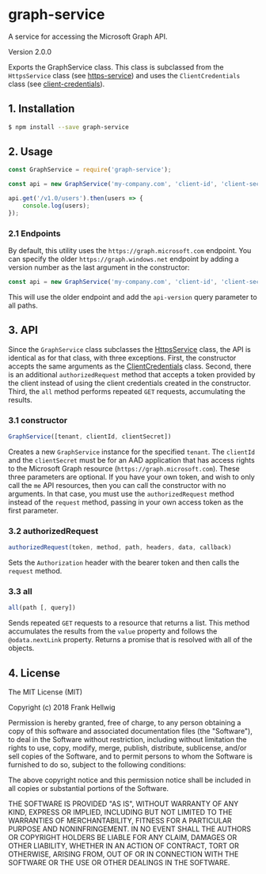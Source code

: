 # graph-service

A service for accessing the Microsoft Graph API.

Version 2.0.0

Exports the GraphService class. This class is subclassed from the `HttpsService` class (see [https-service](https://github.com/fhellwig/https-service)) and uses the `ClientCredentials` class (see [client-credentials](https://github.com/fhellwig/client-credentials)).

## 1. Installation

```bash
$ npm install --save graph-service
```

## 2. Usage

```javascript
const GraphService = require('graph-service');

const api = new GraphService('my-company.com', 'client-id', 'client-secret');

api.get('/v1.0/users').then(users => {
    console.log(users);
});
```

### 2.1 Endpoints

By default, this utility uses the `https://graph.microsoft.com` endpoint. You can specify the older `https://graph.windows.net` endpoint by adding a version number as the last argument in the constructor:

```javascript
const api = new GraphService('my-company.com', 'client-id', 'client-secret', '1.6');
```

This will use the older endpoint and add the `api-version` query parameter to all paths.

## 3. API

Since the `GraphService` class subclasses the [HttpsService](https://github.com/fhellwig/https-service) class, the API is identical as for that class, with three exceptions. First, the constructor accepts the same arguments as the [ClientCredentials](https://github.com/fhellwig/client-credentials) class. Second, there is an additional `authorizedRequest` method that accepts a token provided by the client instead of using the client credentials created in the constructor. Third, the `all` method performs repeated `GET` requests, accumulating the results.

### 3.1 constructor

```javascript
GraphService([tenant, clientId, clientSecret])
```

Creates a new `GraphService` instance for the specified `tenant`. The `clientId` and the `clientSecret` must be for an AAD application that has access rights to the Microsoft Graph resource (`https://graph.microsoft.com`). These three parameters are optional. If you have your own token, and wish to only call the `me` API resources, then you can call the constructor with no arguments. In that case, you must use the `authorizedRequest` method instead of the `request` method, passing in your own access token as the first parameter.

### 3.2 authorizedRequest

```javascript
authorizedRequest(token, method, path, headers, data, callback)
```

Sets the `Authorization` header with the bearer token and then calls the `request` method.

### 3.3 all

```javascript
all(path [, query])
```

Sends repeated `GET` requests to a resource that returns a list. This method accumulates the results from the `value` property and follows the `@odata.nextLink` property. Returns a promise that is resolved with all of the objects.

## 4. License

The MIT License (MIT)

Copyright (c) 2018 Frank Hellwig

Permission is hereby granted, free of charge, to any person obtaining a copy
of this software and associated documentation files (the "Software"), to deal
in the Software without restriction, including without limitation the rights
to use, copy, modify, merge, publish, distribute, sublicense, and/or sell
copies of the Software, and to permit persons to whom the Software is
furnished to do so, subject to the following conditions:

The above copyright notice and this permission notice shall be included in all
copies or substantial portions of the Software.

THE SOFTWARE IS PROVIDED "AS IS", WITHOUT WARRANTY OF ANY KIND, EXPRESS OR
IMPLIED, INCLUDING BUT NOT LIMITED TO THE WARRANTIES OF MERCHANTABILITY,
FITNESS FOR A PARTICULAR PURPOSE AND NONINFRINGEMENT. IN NO EVENT SHALL THE
AUTHORS OR COPYRIGHT HOLDERS BE LIABLE FOR ANY CLAIM, DAMAGES OR OTHER
LIABILITY, WHETHER IN AN ACTION OF CONTRACT, TORT OR OTHERWISE, ARISING FROM,
OUT OF OR IN CONNECTION WITH THE SOFTWARE OR THE USE OR OTHER DEALINGS IN THE
SOFTWARE.
